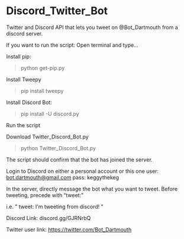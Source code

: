# Discord_Twitter_Bot

Twitter and Discord API that lets you tweet on @Bot_Dartmouth from a discord server. 

If you want to run the script:
Open terminal and type…

Install pip:
> python get-pip.py

Install Tweepy
>pip install tweepy

Install Discord Bot:
> pip install -U discord.py

Run the script

Download Twitter_Discord_Bot.py
> python Twitter_Discord_Bot.py

The script should confirm that the bot has joined the server.


Login to Discord on either a personal account or this one
user: bot.dartmouth@gmail.com
pass: keggythekeg

In the server, directly message the bot what you want to tweet.
Before tweeting, precede with “tweet:"

i.e.     "     tweet: I'm tweeting from discord!     "

Discord Link: discord.gg/GJRNrbQ

Twitter user link: https://twitter.com/Bot_Dartmouth


